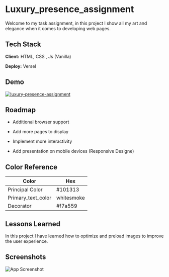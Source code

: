 # Luxury_presence_assignment

Welcome to my task assignment, in this project I show all my art and elegance when it comes to developing web pages.


## Tech Stack

**Client:** HTML, CSS , Js (Vanilla)

**Deploy:** Versel

## Demo

[![luxury-presence-assignment](https://luxury-presence-assignment.vercel.app)](https://luxury-presence-assignment.vercel.app)

## Roadmap

- Additional browser support

- Add more pages to display

- Implement more interactivity 

- Add presentation on mobile devices (Responsive Designe)

## Color Reference

| Color             | Hex                                                                |
| ----------------- | ------------------------------------------------------------------ |
| Principal Color |  #101313 |
| Primary_text_color |  whitesmoke |
| Decorator |  #f7a559 |


## Lessons Learned

In this project I have learned how to optimize and preload images to improve the user experience.

## Screenshots

![App Screenshot](http://drive.google.com/uc?export=view&id=1Di08TZLCEjGsuHUESj-PCCzF6HaEnEEt)
